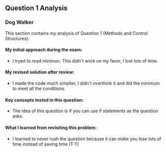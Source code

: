 ## Question 1 Analysis
### Dog Walker

This section contains my analysis of Question 1 (Methods and Control Structures):

#### My initial approach during the exam:
- i tryed to read minimun. This didn't work on my favor, I lost lots of time.
  
#### My revised solution after review:
- I made the code much simplier, I didn't overthink it and did the minimum to meet all the conditions.
  
#### Key concepts tested in this question:
- The idea of this question is if you can use if statements as the question asks.
  
#### What I learned from revisiting this problem:
- I learned to never rush the question because it can make you lose lots of time instead of saving time (T-T)

